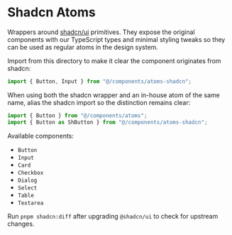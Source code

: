 # Shadcn Atoms

Wrappers around [shadcn/ui](https://ui.shadcn.com/) primitives. They expose the original components with our TypeScript types and minimal styling tweaks so they can be used as regular atoms in the design system.

Import from this directory to make it clear the component originates from shadcn:

```ts
import { Button, Input } from "@/components/atoms-shadcn";
```

When using both the shadcn wrapper and an in-house atom of the same
name, alias the shadcn import so the distinction remains clear:

```ts
import { Button } from "@/components/atoms";
import { Button as ShButton } from "@/components/atoms-shadcn";
```

Available components:

- `Button`
- `Input`
- `Card`
- `Checkbox`
- `Dialog`
- `Select`
- `Table`
- `Textarea`

Run `pnpm shadcn:diff` after upgrading `@shadcn/ui` to check for
upstream changes.
